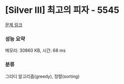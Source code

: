 # [Silver III] 최고의 피자 - 5545 

[문제 링크](https://www.acmicpc.net/problem/5545) 

### 성능 요약

메모리: 30860 KB, 시간: 68 ms

### 분류

그리디 알고리즘(greedy), 정렬(sorting)

